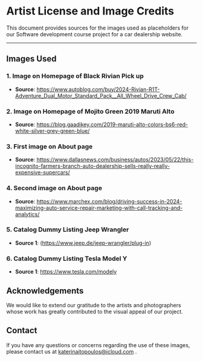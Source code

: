 # Artist License and Image Credits

This document provides sources for the images used as placeholders for our Software development course project for a car dealership website. 

---

## Images Used

### 1. Image on Homepage of Black Rivian Pick up 
- **Source**: https://www.autoblog.com/buy/2024-Rivian-R1T-Adventure_Dual_Motor_Standard_Pack__All_Wheel_Drive_Crew_Cab/


### 2. Image on Homepage of Mojito Green 2019 Maruti Alto
- **Source**: https://blog.gaadikey.com/2019-maruti-alto-colors-bs6-red-white-silver-grey-green-blue/


### 3. First image on About page 
- **Source**: https://www.dallasnews.com/business/autos/2023/05/22/this-incognito-farmers-branch-auto-dealership-sells-really-really-expensive-supercars/

### 4. Second image on About page 
- **Source**: https://www.marchex.com/blog/driving-success-in-2024-maximizing-auto-service-repair-marketing-with-call-tracking-and-analytics/

### 5. Catalog Dummy Listing Jeep Wrangler 
- **Source 1**: (https://www.jeep.de/jeep-wrangler/plug-in)

### 6. Catalog Dummy Listing Tesla Model Y
- **Source 1**: https://www.tesla.com/modely
  
## Acknowledgements

We would like to extend our gratitude to the artists and photographers whose work has greatly contributed to the visual appeal of our project. 

## Contact

If you have any questions or concerns regarding the use of these images, please contact us at katerinaitopoulos@icloud.com .
